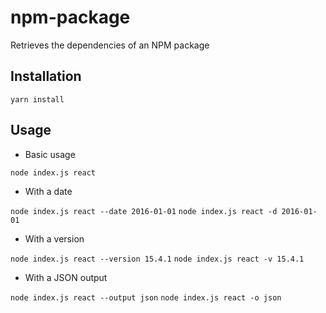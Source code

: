 # npm-package

Retrieves the dependencies of an NPM package

## Installation

``yarn install``

## Usage

- Basic usage

``node index.js react``

- With a date

``node index.js react --date 2016-01-01``
``node index.js react -d 2016-01-01``

- With a version

``node index.js react --version 15.4.1``
``node index.js react -v 15.4.1``

- With a JSON output

``node index.js react --output json``
``node index.js react -o json``